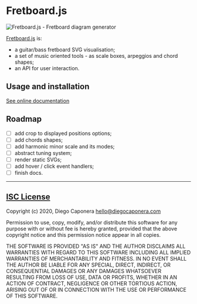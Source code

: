 # Fretboard.js

![Fretboard.js - Fretboard diagram generator][icon]

[Fretboard.js][homepage] is:

- a guitar/bass fretboard SVG visualisation;
- a set of music oriented tools - as scale boxes, arpeggios and chord shapes;
- an API for user interaction.

## Usage and installation

[See online documentation][docs]

## Roadmap

- [ ] add crop to displayed positions options;
- [ ] add chords shapes;
- [ ] add harmonic minor scale and its modes;
- [ ] abstract tuning system;
- [ ] render static SVGs;
- [ ] add hover / click event handlers;
- [ ] finish docs.

---

## [ISC License](https://spdx.org/licenses/ISC)

Copyright (c) 2020, Diego Caponera <hello@diegocaponera.com>

Permission to use, copy, modify, and/or distribute this software for any purpose with or without fee is hereby granted, provided that the above copyright notice and this permission notice appear in all copies.

THE SOFTWARE IS PROVIDED "AS IS" AND THE AUTHOR DISCLAIMS ALL WARRANTIES WITH REGARD TO THIS SOFTWARE INCLUDING ALL IMPLIED WARRANTIES OF MERCHANTABILITY AND FITNESS. IN NO EVENT SHALL THE AUTHOR BE LIABLE FOR ANY SPECIAL, DIRECT, INDIRECT, OR CONSEQUENTIAL DAMAGES OR ANY DAMAGES WHATSOEVER RESULTING FROM LOSS OF USE, DATA OR PROFITS, WHETHER IN AN ACTION OF CONTRACT, NEGLIGENCE OR OTHER TORTIOUS ACTION, ARISING OUT OF OR IN CONNECTION WITH THE USE OR PERFORMANCE OF THIS SOFTWARE.

[homepage]: https://moonwave99.github.io/fretboard.js/
[icon]: https://moonwave99.github.io/fretboard.js/assets/icon.svg
[docs]: https://moonwave99.github.io/fretboard.js/documentation.html
